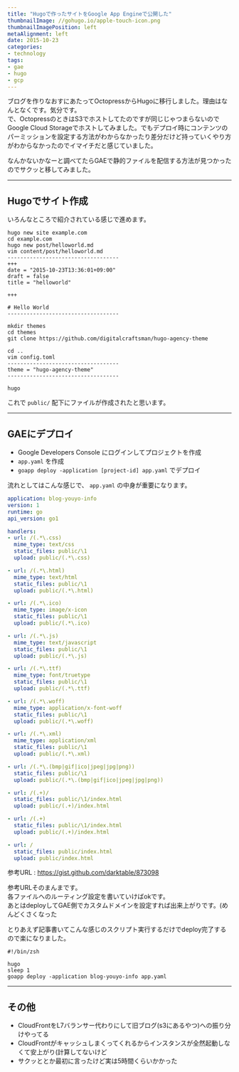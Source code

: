 ```yaml
---
title: "Hugoで作ったサイトをGoogle App Engineで公開した"
thumbnailImage: //gohugo.io/apple-touch-icon.png
thumbnailImagePosition: left
metaAlignment: left
date: 2015-10-23
categories:
- technology
tags:
- gae
- hugo
- gcp
---
```


ブログを作りなおすにあたってOctopressからHugoに移行しました。理由はなんとなくです。気分です。  
で、OctopressのときはS3でホストしてたのですが同じじゃつまらないのでGoogle Cloud Storageでホストしてみました。でもデプロイ時にコンテンツのパーミッションを設定する方法がわからなかったり差分だけど持っていくやり方がわからなかったのでイマイチだと感じていました。  
  
なんかないかなーと調べてたらGAEで静的ファイルを配信する方法が見つかったのでサクッと移してみました。

<!--more-->

---

## Hugoでサイト作成

いろんなところで紹介されている感じで進めます。

```
hugo new site example.com
cd example.com
hugo new post/helloworld.md
vim content/post/helloworld.md
-----------------------------------
+++
date = "2015-10-23T13:36:01+09:00"
draft = false
title = "helloworld"

+++

# Hello World
-----------------------------------

mkdir themes
cd themes
git clone https://github.com/digitalcraftsman/hugo-agency-theme

cd ..
vim config.toml
-----------------------------------
theme = "hugo-agency-theme"
-----------------------------------

hugo 
```

これで `public/` 配下にファイルが作成されたと思います。

---

## GAEにデプロイ

- Google Developers Console にログインしてプロジェクトを作成
- `app.yaml` を作成
- `goapp deploy -application [project-id] app.yaml` でデプロイ

流れとしてはこんな感じで、 `app.yaml` の中身が重要になります。

``` yaml
application: blog-youyo-info
version: 1
runtime: go
api_version: go1

handlers:
- url: /(.*\.css)
  mime_type: text/css
  static_files: public/\1
  upload: public/(.*\.css)

- url: /(.*\.html)
  mime_type: text/html
  static_files: public/\1
  upload: public/(.*\.html)

- url: /(.*\.ico)
  mime_type: image/x-icon
  static_files: public/\1
  upload: public/(.*\.ico)

- url: /(.*\.js)
  mime_type: text/javascript
  static_files: public/\1
  upload: public/(.*\.js)

- url: /(.*\.ttf)
  mime_type: font/truetype
  static_files: public/\1
  upload: public/(.*\.ttf)

- url: /(.*\.woff)
  mime_type: application/x-font-woff
  static_files: public/\1
  upload: public/(.*\.woff)

- url: /(.*\.xml)
  mime_type: application/xml
  static_files: public/\1
  upload: public/(.*\.xml)

- url: /(.*\.(bmp|gif|ico|jpeg|jpg|png))
  static_files: public/\1
  upload: public/(.*\.(bmp|gif|ico|jpeg|jpg|png))

- url: /(.+)/
  static_files: public/\1/index.html
  upload: public/(.+)/index.html

- url: /(.+)
  static_files: public/\1/index.html
  upload: public/(.+)/index.html

- url: /
  static_files: public/index.html
  upload: public/index.html
```

参考URL : https://gist.github.com/darktable/873098

参考URLそのまんまです。  
各ファイルへのルーティング設定を書いていけばokです。  
あとはdeployしてGAE側でカスタムドメインを設定すれば出来上がりです。(めんどくさくなった
  
とりあえず記事書いてこんな感じのスクリプト実行するだけでdeploy完了するので楽になりました。

```
#!/bin/zsh

hugo
sleep 1
goapp deploy -application blog-youyo-info app.yaml
```

---

## その他

- CloudFrontをL7バランサー代わりにして旧ブログ(s3にあるやつ)への振り分けやってる
- CloudFrontがキャッシュしまくってくれるからインスタンスが全然起動しなくて安上がり(計算してないけど
- サクッととか最初に言ったけど実は5時間くらいかかった
